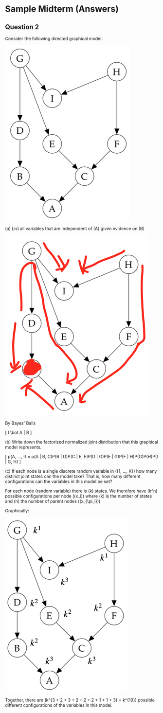 # Sample Midterm (Answers)

## Question 2

Consider the following directed graphical model:

![](img/sample_midterm_1.png)

(a) List all variables that are independent of \(A\) given evidence on \(B\)

![](img/sample_midterm_2.png)

By Bayes' Balls

\[
I \bot A | B
\]

(b) Write down the factorized normalized joint distribution that this graphical model represents.

\[
p(A, ..., I) = p(A | B, C)P(B | D)P(C | E, F)P(D | G)P(E | G)P(F | H)P(G)P(H)P(I | G, H)
\]

(c) If each node is a single discrete random variable in \({1, ..., K}\) how many distinct joint states can the model take? That is, how many different configurations can the variables in this model be set?

For each node (random variable) there is \(k\) states. We therefore have \(k^n\) possible configurations per node (\(x_i\)) where \(k\) is the number of states and \(n\) the number of parent nodes (\(x_{\pi_i}\))

Graphically:

![](img/sample_midterm_3.png)

Together, there are \(k^{3 + 2 + 3 + 2 + 2 + 2 + 1 + 1 + 3} = k^{19}\) possible different configurations of the variables in this model.
